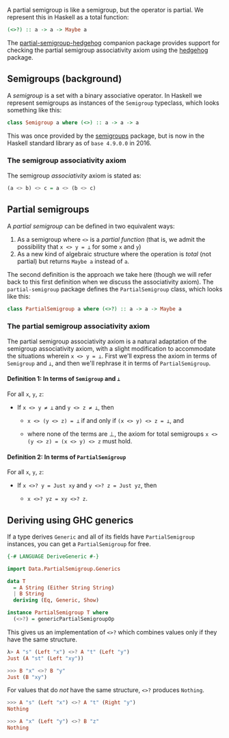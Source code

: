 A partial semigroup is like a semigroup, but the operator is partial.
We represent this in Haskell as a total function:

```haskell
(<>?) :: a -> a -> Maybe a
```

The [partial-semigroup-hedgehog] companion package provides support for checking
the partial semigroup associativity axiom using the [hedgehog] package.

## Semigroups (background)

A *semigroup* is a set with a binary associative operator. In Haskell we
represent semigroups as instances of the `Semigroup` typeclass, which looks
something like this:

```haskell
class Semigroup a where (<>) :: a -> a -> a
```

This was once provided by the [semigroups] package, but is now in the Haskell
standard library as of `base 4.9.0.0` in 2016.

### The semigroup associativity axiom

The semigroup *associativity* axiom is stated as:

```haskell
(a <> b) <> c = a <> (b <> c)
```

## Partial semigroups

A *partial semigroup* can be defined in two equivalent ways:

  1. As a semigroup where `<>` is a *partial function* (that is, we admit the
     possibility that `x <> y = ⊥` for some `x` and `y`)
  2. As a new kind of algebraic structure where the operation is *total* (not
     partial) but returns `Maybe a` instead of `a`.

The second definition is the approach we take here (though we will refer back to
this first definition when we discuss the associativity axiom). The
`partial-semigroup` package defines the `PartialSemigroup` class, which looks
like this:

```haskell
class PartialSemigroup a where (<>?) :: a -> a -> Maybe a
```

### The partial semigroup associativity axiom

The partial semigroup associativity axiom is a natural adaptation of the
semigroup associativity axiom, with a slight modification to accommodate
the situations wherein `x <> y = ⊥`. First we'll express the axiom in terms
of `Semigroup` and `⊥`, and then we'll rephrase it in terms of
`PartialSemigroup`.

#### Definition 1: In terms of `Semigroup` and `⊥`

For all `x`, `y`, `z`:

  * If `x <> y ≠ ⊥` and `y <> z ≠ ⊥`, then

      * `x <> (y <> z) = ⊥` if and only if `(x <> y) <> z = ⊥`, and

      * where none of the terms are ⊥, the axiom for total semigroups
        `x <> (y <> z) = (x <> y) <> z` must hold.

#### Definition 2: In terms of `PartialSemigroup`

For all `x`, `y`, `z`:

  * If `x <>? y = Just xy` and `y <>? z = Just yz`, then

      * `x <>? yz = xy <>? z`.

## Deriving using GHC generics

If a type derives `Generic` and all of its fields have `PartialSemigroup`
instances, you can get a `PartialSemigroup` for free.

```haskell
{-# LANGUAGE DeriveGeneric #-}

import Data.PartialSemigroup.Generics

data T
  = A String (Either String String)
  | B String
  deriving (Eq, Generic, Show)

instance PartialSemigroup T where
  (<>?) = genericPartialSemigroupOp
```

This gives us an implementation of `<>?` which combines values only if they have
the same structure.

```haskell
λ> A "s" (Left "x") <>? A "t" (Left "y")
Just (A "st" (Left "xy"))

>>> B "x" <>? B "y"
Just (B "xy")
```

For values that do *not* have the same structure, `<>?` produces `Nothing`.

```haskell
>>> A "s" (Left "x") <>? A "t" (Right "y")
Nothing

>>> A "x" (Left "y") <>? B "z"
Nothing
```

  [partial-semigroup-hedgehog]: https://hackage.haskell.org/package/partial-semigroup-hedgehog

  [hedgehog]: https://hackage.haskell.org/package/hedgehog

  [semigroups]: https://hackage.haskell.org/package/semigroups
